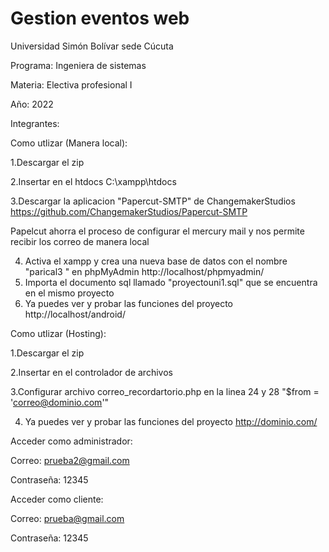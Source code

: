 # Gestion eventos web

Universidad Simón Bolívar sede Cúcuta

Programa: Ingeniera de sistemas

Materia: Electiva profesional I

Año: 2022


Integrantes: 



Como utlizar (Manera local): 

1.Descargar el zip 

2.Insertar en el htdocs C:\xampp\htdocs 

3.Descargar la aplicacion "Papercut-SMTP" de ChangemakerStudios
https://github.com/ChangemakerStudios/Papercut-SMTP

Papelcut ahorra el proceso de configurar el mercury mail 
y nos permite recibir los correo de manera local

4. Activa el xampp y crea una nueva base de datos con el nombre "parical3 " en phpMyAdmin http://localhost/phpmyadmin/
5. Importa el documento sql llamado "proyectouni1.sql" que se encuentra en el mismo proyecto 
6. Ya puedes ver y probar las funciones del proyecto http://localhost/android/

Como utlizar (Hosting):

1.Descargar el zip 

2.Insertar en el controlador de archivos

3.Configurar archivo correo_recordartorio.php en la linea 24 y 28 "$from = 'correo@dominio.com'"

4. Ya puedes ver y probar las funciones del proyecto http://dominio.com/


Acceder como administrador:

Correo: prueba2@gmail.com

Contraseña: 12345    

Acceder como cliente:

Correo: prueba@gmail.com

Contraseña: 12345

